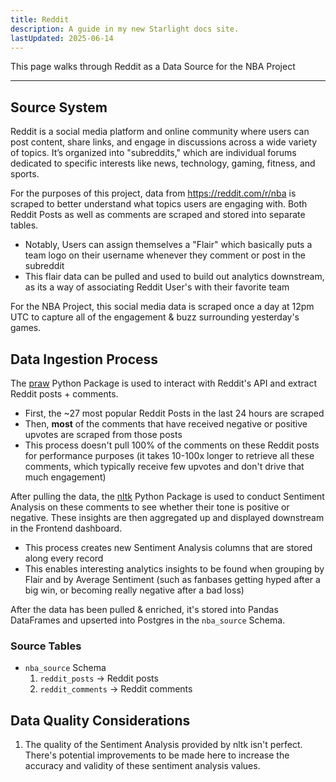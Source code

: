 ```yaml
---
title: Reddit
description: A guide in my new Starlight docs site.
lastUpdated: 2025-06-14
---
```


This page walks through Reddit as a Data Source for the NBA Project

---

## Source System

Reddit is a social media platform and online community where users can post content, share links, and engage in discussions across a wide variety of topics. It’s organized into "subreddits," which are individual forums dedicated to specific interests like news, technology, gaming, fitness, and sports.

For the purposes of this project, data from https://reddit.com/r/nba is scraped to better understand what topics users are engaging with. Both Reddit Posts as well as comments are scraped and stored into separate tables.

- Notably, Users can assign themselves a "Flair" which basically puts a team logo on their username whenever they comment or post in the subreddit
- This flair data can be pulled and used to build out analytics downstream, as its a way of associating Reddit User's with their favorite team

For the NBA Project, this social media data is scraped once a day at 12pm UTC to capture all of the engagement & buzz surrounding yesterday's games.

## Data Ingestion Process

The [praw](https://praw.readthedocs.io/en/stable/) Python Package is used to interact with Reddit's API and extract Reddit posts + comments.

- First, the ~27 most popular Reddit Posts in the last 24 hours are scraped
- Then, **most** of the comments that have received negative or positive upvotes are scraped from those posts
- This process doesn't pull 100% of the comments on these Reddit posts for performance purposes (it takes 10-100x longer to retrieve all these comments, which typically receive few upvotes and don't drive that much engagement)

After pulling the data, the [nltk](https://www.nltk.org/) Python Package is used to conduct Sentiment Analysis on these comments to see whether their tone is positive or negative. These insights are then aggregated up and displayed downstream in the Frontend dashboard.

- This process creates new Sentiment Analysis columns that are stored along every record
- This enables interesting analytics insights to be found when grouping by Flair and by Average Sentiment (such as fanbases getting hyped after a big win, or becoming really negative after a bad loss)

After the data has been pulled & enriched, it's stored into Pandas DataFrames and upserted into Postgres in the `nba_source` Schema.


### Source Tables

- `nba_source` Schema
    1. `reddit_posts` -> Reddit posts
    2. `reddit_comments` -> Reddit comments


## Data Quality Considerations

1. The quality of the Sentiment Analysis provided by nltk isn't perfect. There's potential improvements to be made here to increase the accuracy and validity of these sentiment analysis values.
